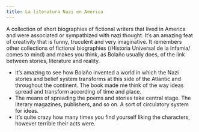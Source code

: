 ```yaml
---
title: La literatura Nazi en América
---
```


A collection of short biographies of fictional writers that lived in America and were associated or sympathized with nazi thought. It’s an amazing feat of creativity that is funny, truculent and very imaginative.  It remembers other collections of fictional biographies (/Historia Universal de la Infamia/ comes to mind) and makes you think, as Bolaño usually does, of the link between stories, literature and reality.


* It’s amazing to see how Bolaño invented a world in which the Nazi stories and belief system transforms at this side of the Atlantic and throughout the continent. The book made me think of the way ideas spread and transform according of time and place. 
* The means of spreading the poems and stories take central stage. The literary magazines, publishers, and so on. A sort of circulatory system for ideas.
* It’s quite crazy how many times you find yourself liking the characters, however terrible their acts were.